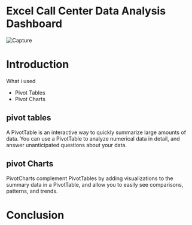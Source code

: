 # Excel Call Center Data Analysis Dashboard

![Capture](https://github.com/user-attachments/assets/d9a3f287-1c00-4183-8282-a00dbafe120b)  

# Introduction
What i used
- Pivot Tables
- Pivot Charts  
 
## pivot tables
A PivotTable is an interactive way to quickly summarize large amounts of data. You can use a PivotTable to analyze numerical data in detail, and answer unanticipated questions about your data.  

## pivot Charts  
PivotCharts complement PivotTables by adding visualizations to the summary data in a PivotTable, and allow you to easily see comparisons, patterns, and trends.

# Conclusion
